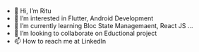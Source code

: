 - 👋 Hi, I’m Ritu
- 👀 I’m interested in Flutter, Android Development
- 🌱 I’m currently learning Bloc State Managemaent, React JS ...
- 💞️ I’m looking to collaborate on Eductional project 
- 📫 How to reach me at LinkedIn

<!---
ritubara/ritubara is a ✨ special ✨ repository because its `README.md` (this file) appears on your GitHub profile.
You can click the Preview link to take a look at your changes.
--->
